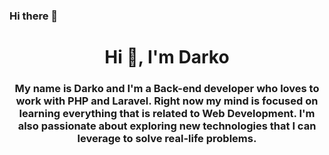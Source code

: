 ### Hi there 👋


<h1 align="center">Hi 👋, I'm Darko</h1>
<h3 align="center">My name is Darko and I'm a Back-end developer who loves to work with PHP and Laravel. Right now my mind is focused on learning everything that is related to Web Development. I'm also passionate about exploring new technologies that I can leverage to solve real-life problems.</h3>

<!--
**Darko3Po/Darko3Po** is a ✨ _special_ ✨ repository because its `README.md` (this file) appears on your GitHub profile.

Here are some ideas to get you started:

- 🔭 I’m currently working on ...
- 🌱 I’m currently learning ...
- 👯 I’m looking to collaborate on ...
- 🤔 I’m looking for help with ...
- 💬 Ask me about ...
- 📫 How to reach me: ...
- 😄 Pronouns: ...
- ⚡ Fun fact: ...
-->
